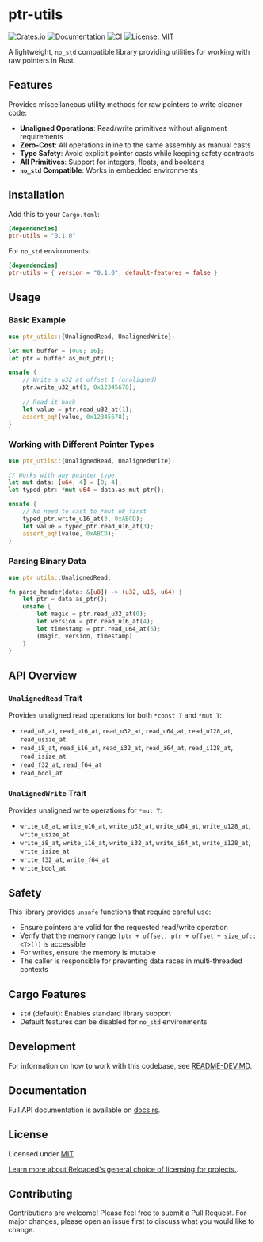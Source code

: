 # ptr-utils

[![Crates.io](https://img.shields.io/crates/v/ptr-utils.svg)](https://crates.io/crates/ptr-utils)
[![Documentation](https://docs.rs/ptr-utils/badge.svg)](https://docs.rs/ptr-utils)
[![CI](https://github.com/Sewer56/ptr-utils/actions/workflows/rust.yml/badge.svg)](https://github.com/Sewer56/ptr-utils/actions)
[![License: MIT](https://img.shields.io/badge/License-MIT-yellow.svg)](./LICENSE)

A lightweight, `no_std` compatible library providing utilities for working with raw pointers in Rust.

## Features

Provides miscellaneous utility methods for raw pointers to write cleaner code:

- **Unaligned Operations**: Read/write primitives without alignment requirements
- **Zero-Cost**: All operations inline to the same assembly as manual casts
- **Type Safety**: Avoid explicit pointer casts while keeping safety contracts
- **All Primitives**: Support for integers, floats, and booleans
- **`no_std` Compatible**: Works in embedded environments

## Installation

Add this to your `Cargo.toml`:

```toml
[dependencies]
ptr-utils = "0.1.0"
```

For `no_std` environments:

```toml
[dependencies]
ptr-utils = { version = "0.1.0", default-features = false }
```

## Usage

### Basic Example

```rust
use ptr_utils::{UnalignedRead, UnalignedWrite};

let mut buffer = [0u8; 16];
let ptr = buffer.as_mut_ptr();

unsafe {
    // Write a u32 at offset 1 (unaligned)
    ptr.write_u32_at(1, 0x12345678);
    
    // Read it back
    let value = ptr.read_u32_at(1);
    assert_eq!(value, 0x12345678);
}
```

### Working with Different Pointer Types

```rust
use ptr_utils::{UnalignedRead, UnalignedWrite};

// Works with any pointer type
let mut data: [u64; 4] = [0; 4];
let typed_ptr: *mut u64 = data.as_mut_ptr();

unsafe {
    // No need to cast to *mut u8 first
    typed_ptr.write_u16_at(3, 0xABCD);
    let value = typed_ptr.read_u16_at(3);
    assert_eq!(value, 0xABCD);
}
```

### Parsing Binary Data

```rust
use ptr_utils::UnalignedRead;

fn parse_header(data: &[u8]) -> (u32, u16, u64) {
    let ptr = data.as_ptr();
    unsafe {
        let magic = ptr.read_u32_at(0);
        let version = ptr.read_u16_at(4);
        let timestamp = ptr.read_u64_at(6);
        (magic, version, timestamp)
    }
}
```

## API Overview

### `UnalignedRead` Trait

Provides unaligned read operations for both `*const T` and `*mut T`:

- `read_u8_at`, `read_u16_at`, `read_u32_at`, `read_u64_at`, `read_u128_at`, `read_usize_at`
- `read_i8_at`, `read_i16_at`, `read_i32_at`, `read_i64_at`, `read_i128_at`, `read_isize_at`
- `read_f32_at`, `read_f64_at`
- `read_bool_at`

### `UnalignedWrite` Trait

Provides unaligned write operations for `*mut T`:

- `write_u8_at`, `write_u16_at`, `write_u32_at`, `write_u64_at`, `write_u128_at`, `write_usize_at`
- `write_i8_at`, `write_i16_at`, `write_i32_at`, `write_i64_at`, `write_i128_at`, `write_isize_at`
- `write_f32_at`, `write_f64_at`
- `write_bool_at`

## Safety

This library provides `unsafe` functions that require careful use:

- Ensure pointers are valid for the requested read/write operation
- Verify that the memory range `[ptr + offset, ptr + offset + size_of::<T>())` is accessible
- For writes, ensure the memory is mutable
- The caller is responsible for preventing data races in multi-threaded contexts

## Cargo Features

- `std` (default): Enables standard library support
- Default features can be disabled for `no_std` environments

## Development

For information on how to work with this codebase, see [README-DEV.MD](README-DEV.MD).

## Documentation

Full API documentation is available on [docs.rs](https://docs.rs/ptr-utils).

## License

Licensed under [MIT](./LICENSE).

[Learn more about Reloaded's general choice of licensing for projects.][reloaded-license].

## Contributing

Contributions are welcome! Please feel free to submit a Pull Request. For major changes, please open an issue first to discuss what you would like to change.

[codecov]: https://about.codecov.io/
[crates-io-key]: https://crates.io/settings/tokens
[nuget-key]: https://www.nuget.org/account/apikeys
[reloaded-license]: https://reloaded-project.github.io/Reloaded.MkDocsMaterial.Themes.R2/Pages/license/